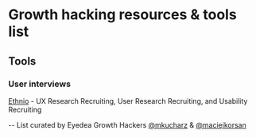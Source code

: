 # Growth hacking resources & tools list

## Tools
### User interviews
[Ethnio](https://ethn.io) - UX Research Recruiting, User Research Recruiting, and Usability Recruiting




-- List curated by Eyedea Growth Hackers [@mkucharz](https://github.com/mkucharz) & [@maciejkorsan](https://github.com/maciejkorsan) 
